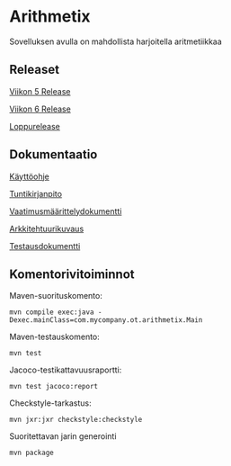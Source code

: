 # Arithmetix

Sovelluksen avulla on mahdollista harjoitella aritmetiikkaa

## Releaset

[Viikon 5 Release](https://github.com/vlappala/ot-harjoitustyoSYKSY19/releases/tag/viikko5)

[Viikon 6 Release](https://github.com/vlappala/ot-harjoitustyoSYKSY19/releases/tag/Viikko6)

[Loppurelease](https://github.com/vlappala/ot-harjoitustyoSYKSY19/releases/tag/loppurelease)

## Dokumentaatio

[Käyttöohje](https://github.com/vlappala/ot-harjoitustyoSYKSY19/blob/master/dokumentointi/kayttoohje.md)

[Tuntikirjanpito](https://github.com/vlappala/ot-harjoitustyoSYKSY19/blob/master/dokumentointi/tuntikirjanpito.md)

[Vaatimusmäärittelydokumentti](https://github.com/vlappala/ot-harjoitustyoSYKSY19/blob/master/dokumentointi/vaatimusmaarittely.md)

[Arkkitehtuurikuvaus](https://github.com/vlappala/ot-harjoitustyoSYKSY19/blob/master/dokumentointi/arkkitehtuuri.md)

[Testausdokumentti](https://github.com/vlappala/ot-harjoitustyoSYKSY19/blob/master/dokumentointi/testausdokumentti.md)

## Komentorivitoiminnot



Maven-suorituskomento: 

    mvn compile exec:java -Dexec.mainClass=com.mycompany.ot.arithmetix.Main
    
Maven-testauskomento:

    mvn test

Jacoco-testikattavuusraportti:

    mvn test jacoco:report
    
Checkstyle-tarkastus:

    mvn jxr:jxr checkstyle:checkstyle

Suoritettavan jarin generointi

    mvn package
